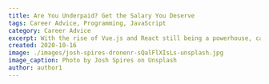 ```yaml
---
title: Are You Underpaid? Get the Salary You Deserve
tags: Career Advice, Programming, JavaScript
category: Career Advice
excerpt: With the rise of Vue.js and React still being a powerhouse, can Angular remain relevant? There has been a lot of talk lately by developers about how Angular is on the decline. They couldn't be more wrong.
created: 2020-10-16
image: ./images/josh-spires-dronenr-sQalFlXIsLs-unsplash.jpg
image_caption: Photo by Josh Spires on Unsplash
author: author1
---
```

